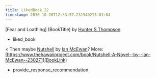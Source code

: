 ```yaml
---
title: LikedBook_22
timestamp: 2016-10-26T12:33:57.231949213-01:04
---
```


[Fear and Loathing] (BookTitle) by [Hunter S Thompson](AuthorName)
* liked_book

< Then maybe [Nutshell](BookTitle) by [Ian McEwan](AuthorName)? More: [https://www.thehawaiiproject.com/book/Nutshell-A-Novel--by--Ian-McEwan--230271](BookLink)
* provide_response_recommendation
